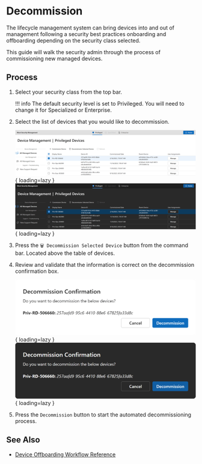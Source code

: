 # Decommission

The lifecycle management system can bring devices into and out of management following a security best practices onboarding and offboarding depending on the security class selected.

This guide will walk the security admin through the process of commissioning new managed devices.

## Process

1. Select your security class from the top bar.

    !!! info
        The default security level is set to Privileged. You will need to change it for Specialized or Enterprise.

2. Select the list of devices that you would like to decommission.

    ![Screenshot of a device on the device landing page that is selected. The decommission/trash can button is enabled.](../../../../assets/Images/Screenshots/Selected-Device-Decommission-Light.png#only-light){ loading=lazy }
    ![Screenshot of a device on the device landing page that is selected. The decommission/trash can button is enabled.](../../../../assets/Images/Screenshots/Selected-Device-Decommission-Dark.png#only-dark){ loading=lazy }

3. Press the `🗑️ Decommission Selected Device` button from the command bar. Located above the table of devices.

4. Review and validate that the information is correct on the decommission confirmation box.

    ![Screenshot of the confirmation dialog showing the list of selected devices, and the options to continue with the decommission or cancel the process.](../../../../assets/Images/Screenshots/Decommission-Confirmation-Dialog-Light.png#only-light){ loading=lazy }
    ![Screenshot of the confirmation dialog showing the list of selected devices, and the options to continue with the decommission or cancel the process.](../../../../assets/Images/Screenshots/Decommission-Confirmation-Dialog-Dark.png#only-dark){ loading=lazy }

5. Press the `Decommission` button to start the automated decommissioning process.

## See Also

- [Device Offboarding Workflow Reference](../../Reference/Diagrams/Device-Decommission.md)

